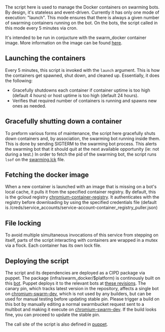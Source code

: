 The script here is used to manage the Docker containers on swarming bots. By
design, it's stateless and event-driven. Currently it has only one mode of
execution: "launch". This mode ensures that there is always a given number of
swarming containers running on the bot. On the bots, the script called in this
mode every 5 minutes via cron.

It's intended to be run in conjucture with the swarm_docker container image.
More information on the image can be found
[here](https://chromium.googlesource.com/infra/infra/+/master/docker/swarm/README.md).


Launching the containers
--------------------------
Every 5 minutes, this script is invoked with the `launch` argument. This is
how the containers get spawned, shut down, and cleaned up. Essentially, it does
the following:
* Gracefully shutdowns each container if container uptime is too high (default
4 hours) or host uptime is too high (default 24 hours).
* Verifies that required number of containers is running and spawns new ones as
  needed.


Gracefully shutting down a container
--------------------------
To preform various forms of maintenance, the script here gracefully shuts down
containers and, by association, the swarming bot running inside them. This is
done by sending SIGTERM to the swarming bot process. This alerts the swarming
bot that it should quit at the next available opportunity (ie: not during a
test.)
In order to fetch the pid of the swarming bot, the script runs `lsof` on the
[swarming.lck](https://cs.chromium.org/chromium/infra/luci/appengine/swarming/doc/Bot.md?rcl=8b90cdd97f8f088bcba2fa376ce49d9863b48902&l=305)
file.


Fetching the docker image
--------------------------
When a new container is launched with an image that is missing
on a bot's local cache, it pulls it from the specified container registry. By
default, this is the gcloud registry
[chromium-container-registry](https://console.cloud.google.com/gcr/images/chromium-container-registry/GLOBAL/swarm_docker).
It authenticates with the registry before downloading by using the specified
credentials file (default is
/creds/service_accounts/service-account-container_registry_puller.json)


File locking
--------------------------
To avoid multiple simultaneous invocations of this service from stepping on
itself, parts of the script interacting with containers are wrapped in a mutex
via a flock. Each container has its own lock file.

Deploying the script
--------------------------
The script and its dependencies are deployed as a CIPD package via puppet. The
package (infra/swarm_docker/$platform) is continously built on this
[bot](https://build.chromium.org/p/chromium.infra/builders/infra-continuous-precise-64).
Puppet deploys it to the relevant bots at [these revisions](https://chrome-internal.googlesource.com/infra/puppet/+/78f1ba25470edf4256e5862d7b9c3eb1fba9dcad/puppetm/etc/puppet/hieradata/cipd.yaml#???).
The canary pin, which tracks latest version in the repository, affects a single
bot on [chromium-swarm-dev](https://chromium-swarm-dev.appspot.com), which is
not used by any builders, but can be used for manual testing before updating
stable pin. Please trigger a build on this bot by manually editing a normal
swarmbucket request sent to a multibot and making it execute on
[chromium-swarm-dev](https://chromium-swarm-dev.appspot.com). If the build looks
fine, you can proceed to update the stable pin.

The call site of the script is also defined in
[puppet](https://chrome-internal.googlesource.com/infra/puppet/+/78f1ba25470edf4256e5862d7b9c3eb1fba9dcad/puppetm/etc/puppet/modules/chrome_infra/templates/setup/docker/swarm/swarm_docker_cron.sh.erb).
